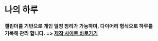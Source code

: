 # 나의 하루
### 캘린더를 기반으로 개인 일정 정리가 가능하며, 다이어리 형식으로 하루를 기록해 관리 합니다. => <a href="https://skyg000.github.io/react-calendar/">제작 사이트 바로가기</a>
